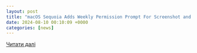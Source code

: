 ```yaml
---
layout: post
title: "macOS Sequoia Adds Weekly Permission Prompt For Screenshot and Screen Recording Apps - Slashdot"
date: 2024-08-10 00:10:09 +0000
categories: [news]
---
```


[Читати далі](https://apple.slashdot.org/story/24/08/08/172201/macos-sequoia-adds-weekly-permission-prompt-for-screenshot-and-screen-recording-apps)
